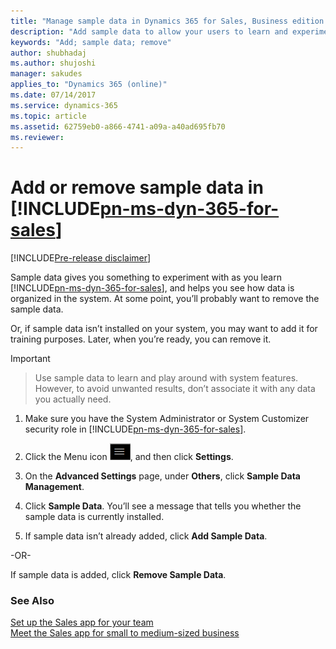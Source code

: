 ```yaml
---
title: "Manage sample data in Dynamics 365 for Sales, Business edition | Microsoft Docs"
description: "Add sample data to allow your users to learn and experiment with Dynamics 365 for Sales, Business edition."
keywords: "Add; sample data; remove"
author: shubhadaj
ms.author: shujoshi
manager: sakudes
applies_to: "Dynamics 365 (online)"
ms.date: 07/14/2017
ms.service: dynamics-365
ms.topic: article
ms.assetid: 62759eb0-a866-4741-a09a-a40ad695fb70
ms.reviewer: 
---
```

# Add or remove sample data in [!INCLUDE[pn-ms-dyn-365-for-sales](../includes/pn-ms-dyn-365-for-sales.md)]

[!INCLUDE[Pre-release disclaimer](../includes/cc-beta-prerelease-disclaimer.md)]

Sample data gives you something to experiment with as you learn [!INCLUDE[pn-ms-dyn-365-for-sales](../includes/pn-ms-dyn-365-for-sales.md)], and helps you see how data is organized in the system. At some point, you’ll probably want to remove the sample data.

Or, if sample data isn’t installed on your system, you may want to add it for training purposes. Later, when you’re ready, you can remove it.

> [!Important]

> Use sample data to learn and play around with system features. However, to avoid unwanted results, don’t associate it with any data you actually need.

1.  Make sure you have the System Administrator or System Customizer security role in [!INCLUDE[pn-ms-dyn-365-for-sales](../includes/pn-ms-dyn-365-for-sales.md)].

2.  Click the Menu icon ![Menu icon](media/open-menu-icon.png "Open the Menu icon"), and then click **Settings**.

3.  On the **Advanced Settings** page, under **Others**, click **Sample Data Management**.

4.  Click **Sample Data**. You’ll see a message that tells you whether the sample data is currently installed.

5.  If sample data isn’t already added, click **Add Sample Data**.

  -OR-

  If sample data is added, click **Remove Sample Data**.


### See Also
[Set up the Sales app for your team](set-up-sales-app-team.md)  
[Meet the Sales app for small to medium-sized business](introduction-dynamics-365-for-sales-business-edition.md)
